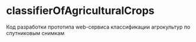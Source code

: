 # classifierOfAgriculturalCrops
Код разработки прототипа web-сервиса классификации агрокультур по спутниковым снимкам
